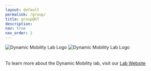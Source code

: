 ```yaml
---
layout: default
permalink: /group/
title: group@GT
description:  
nav: true
nav_order: 2
---
```


<div class="justify-content-center">
  <div class="group-description">
  <img src="{{site.baseurl}}/images/dynamicmobility/dm_logo3.png" alt="Dynamic Mobility Lab Logo" class="image image-light">
  <img src="{{site.baseurl}}/images/dynamicmobility/dm_logo3_white.png" alt="Dynamic Mobility Lab Logo" class="image image-dark">
  <div class="justify-content-center">
  <br><br>
    To learn more about the Dynamic Mobility lab, visit our <a href="https://dynamicmobility.github.io/" target="_blank"> Lab Website </a>
  </div>
  </div>
</div>

